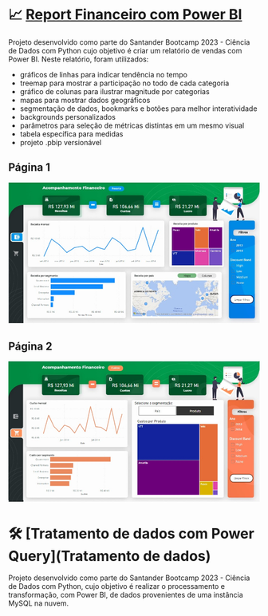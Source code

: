 # 📈 [Report Financeiro com Power BI](Report)

Projeto desenvolvido como parte do Santander Bootcamp 2023 - Ciência de Dados com Python cujo objetivo é criar um relatório de vendas com Power BI. Neste relatório, foram utilizados:
* gráficos de linhas para indicar tendência no tempo
* treemap para mostrar a participação no todo de cada categoria
* gráfico de colunas para ilustrar magnitude por categorias
* mapas para mostrar dados geográficos
* segmentação de dados, bookmarks e botões para melhor interatividade
* backgrounds personalizados
* parâmetros para seleção de métricas distintas em um mesmo visual
* tabela específica para medidas 
* projeto .pbip versionável

## Página 1


<img src="Report\Print_page1.jpg">

## Página 2

<img src="Report\Print_page2.jpg">



# 🛠️ [Tratamento de dados com Power Query](Tratamento de dados)

Projeto desenvolvido como parte do Santander Bootcamp 2023 - Ciência de Dados com Python, cujo objetivo é realizar o processamento e transformação, com Power BI, de dados provenientes de uma instância MySQL na nuvem.







